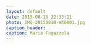 ```yaml
---
layout: default
date: 2015-08-10 22:33:21
photo: IMG-20150810-WA0001.jpg
caption_header:  
caption: Maria Fugazzola
---
```

